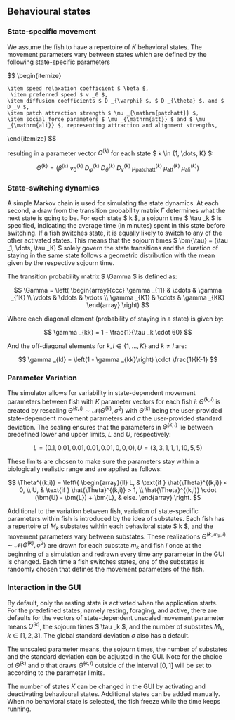 ## Behavioural states

### State-specific movement

We assume the fish to have a repertoire of $K$ behavioral states. The movement parameters vary between states which are defined by the following state-specific parameters

$$
\begin{itemize}
   
    \item speed relaxation coefficient $ \beta $,
     \item preferred speed $ v _0 $,
    \item diffusion coefficients $ D _{\varphi} $, $ D _{\theta} $, and $ D _v $, 
    \item patch attraction strength $ \mu _{\mathrm{patchatt}} $,
    \item social force parameters $ \mu _{\mathrm{att}} $ and $ \mu _{\mathrm{ali}} $, representing attraction and alignment strengths,
\end{itemize}
$$

resulting in a parameter vector $\Theta^{(k)}$ for each state $ k \in \{1, \dots, K\} $:

$$
\Theta^{(k)} = \left( 
\beta ^{(k)} \; 
v _0 ^{(k)} \; 
D _{\varphi} ^{(k)} \; 
D _{\theta} ^{(k)} \; 
D _v ^{(k)} \; 
\mu _{\mathrm{patchatt}} ^{(k)} \; 
\mu _{\mathrm{att}} ^{(k)} \; 
\mu _{\mathrm{ali}}^{(k)}
\right)
$$




### State-switching dynamics

A simple Markov chain is used for simulating the state dynamics.
At each second, a draw from the transition probability matrix $\Gamma$ determines what the next state is going to be. 
For each state $ k $, a sojourn time $ \tau _k $  is specified, indicating the average time (in minutes) spent in this state before switching. If a fish switches state, it is equally likely to switch to any of the other activated states. This means that the sojourn times $ \bm{\tau} = (\tau _1, \dots, \tau _K) $ solely govern the state transitions and the duration of staying in the same state follows a geometric distribution with the mean given by the respective sojourn time.

The transition probability matrix $ \Gamma $ is defined as:

$$
\Gamma = \left(
\begin{array}{ccc}
\gamma _{11} & \cdots & \gamma _{1K} \\
\vdots & \ddots & \vdots \\
\gamma _{K1} & \cdots & \gamma _{KK}
\end{array}
\right)
$$

Where each diagonal element (probability of staying in a state) is given by:

$$
\gamma _{kk} = 1 - \frac{1}{\tau _k \cdot 60} 
$$

And the off-diagonal elements for $k, l \in \{1, \dots, K\}$ and $k \neq l$ are:

$$
\gamma _{kl} = \left(1 - \gamma _{kk}\right) \cdot \frac{1}{K-1}
$$

### Parameter Variation

The simulator allows for variability in state-dependent movement parameters between fish with $K$ parameter vectors for each fish $i$: $\Theta^{(k, i)}$ is created by rescaling $\hat{\Theta}^{(k, i)} \sim \mathcal{N}(\tilde{\Theta}^{(k)}, \sigma^2)$ with $\tilde{\Theta}^{(k)}$ being the user-provided state-dependent movement parameters and $\sigma$ the user-provided standard deviation. The scaling ensures that the parameters in $\Theta^{(k, i)}$ lie between predefined lower and upper limits, $L$ and $U$, respectively:

$$
 L = \left( 0.1, 0.01, 0.01, 0.01, 0.01, 0, 0, 0 \right), 
 U = \left( 3, 3, 1, 1, 1, 10, 5, 5 \right)
$$

These limits are chosen to make sure the parameters stay within a biologically realistic range and are applied as follows:

$$
\Theta^{(k,i)} =
\left\{
  \begin{array}{ll}
    L, & \text{if } \hat{\Theta}^{(k,i)} < 0, \\
    U, & \text{if } \hat{\Theta}^{(k,i)} > 1, \\
    \hat{\Theta}^{(k,i)} \cdot (\bm{U} - \bm{L}) + \bm{L}, & else.
  \end{array}
\right.
$$


Additional to the variation between fish, variation of state-specific parameters within fish is introduced by the idea of substates.
Each fish has a repertoire of $M _k$ substates within each behavioral state $ k $, and the movement parameters vary between substates. These realizations $\hat{\Theta}^{(k, m _k, i)} \sim \mathcal{N}(\tilde{\Theta}^{(k)}, \sigma^2)$ are drawn for each substate $m _k$ and fish $i$ once at the beginning of a simulation and redrawn every time any parameter in the GUI is changed. 
Each time a fish switches states, one of the substates is randomly chosen that defines the movement parameters of the fish. 


### Interaction in the GUI

By default, only the resting state is activated when the application starts.
For the predefined states, namely resting, foraging, and active, there are defaults for the vectors of state-dependent unscaled movement parameter means $\tilde{\Theta}^{(k)}$, the sojourn times $ \tau _k $, and the number of substates $M _k$, $k \in [1,2,3]$. The global standard deviation $\sigma$ also has a default.

The unscaled parameter means, the sojourn times, the number of substates and the standard deviation can be adjusted in the GUI. 
Note for the choice of $\tilde{\Theta}^{(k)}$ and $\sigma$ that draws $\hat{\Theta}^{(k,i)}$ outside of the interval $[0,1]$ will be set to according to the parameter limits.

The number of states $K$ can be changed in the GUI by activating and deactivating behavioural states. Additional states can be added manually. 
When no behavioral state is selected, the fish freeze while the time keeps running.
